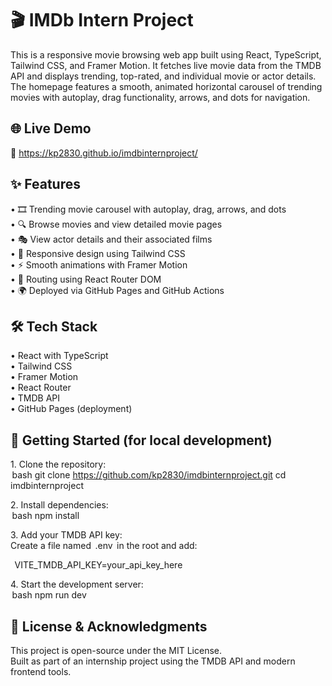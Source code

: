 # 🎬 IMDb Intern Project

This is a responsive movie browsing web app built using React, TypeScript, Tailwind CSS, and Framer Motion. It fetches live movie data from the TMDB API and displays trending, top-rated, and individual movie or actor details. The homepage features a smooth, animated horizontal carousel of trending movies with autoplay, drag functionality, arrows, and dots for navigation.

## 🌐 Live Demo

🔗 https://kp2830.github.io/imdbinternproject/

## ✨ Features

•⁠  ⁠🎞️ Trending movie carousel with autoplay, drag, arrows, and dots  
•⁠  ⁠🔍 Browse movies and view detailed movie pages  
•⁠  ⁠🎭 View actor details and their associated films  
•⁠  ⁠🎨 Responsive design using Tailwind CSS  
•⁠  ⁠⚡ Smooth animations with Framer Motion  
•⁠  ⁠🔗 Routing using React Router DOM  
•⁠  ⁠🌍 Deployed via GitHub Pages and GitHub Actions  

## 🛠️ Tech Stack

•⁠  ⁠React with TypeScript  
•⁠  ⁠Tailwind CSS  
•⁠  ⁠Framer Motion  
•⁠  ⁠React Router  
•⁠  ⁠TMDB API  
•⁠  ⁠GitHub Pages (deployment)

## 🚀 Getting Started (for local development)

1.⁠ ⁠Clone the repository:  
   ⁠ bash
   git clone https://github.com/kp2830/imdbinternproject.git
   cd imdbinternproject
    ⁠

2.⁠ ⁠Install dependencies:  
   ⁠ bash
   npm install
    ⁠

3.⁠ ⁠Add your TMDB API key:  
   Create a file named ⁠ .env ⁠ in the root and add:  
   
⁠    VITE_TMDB_API_KEY=your_api_key_here
    ⁠

4.⁠ ⁠Start the development server:  
   ⁠ bash
   npm run dev
    ⁠

## 📄 License & Acknowledgments

This project is open-source under the MIT License.  
Built as part of an internship project using the TMDB API and modern frontend tools.

